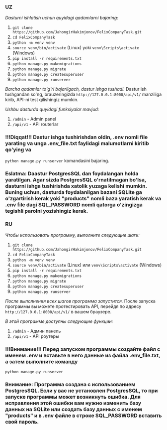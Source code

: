 ### UZ

*Dasturni ishlatish uchun quyidagi qadamlarni bajaring:*

1. ```git clone https://github.com/JahongirHakimjonov/FelixCompanyTask.git```
2. ```cd FelixCompanyTask```
3. ```python -m venv venv```
4. ```source venv/bin/activate``` (Linux) yoki ```venv\Scripts\activate``` (Windows)
5. ```pip install -r requirements.txt```
6. ```python manage.py makemigrations```
7. ```python manage.py migrate```
8. ```python manage.py createsuperuser```
9. ```python manage.py runserver```

*Barcha qadamlar to'g'ri bajarilgach, dastur ishga tushadi.*
Dastur ish tushgandan so'ng, brauzeringizda ```http://127.0.0.1:8000/api/v1/``` manziliga kirib, API-ni test qilishingiz mumkin.

*Ushbu dasturda quyidagi funksiyalar mavjud:*

1. ```/admin``` - Admin panel
2. ```/api/v1``` - API routerlar

### !!!Diqqat!!! Dastur ishga tushirishdan oldin, .env nomli file yarating va unga .env_file.txt faylidagi malumotlarni kiritib qo'ying va
```python manage.py runserver``` 
komandasini bajaring.


### Eslatma: Daastur PostgresSQL dan foydalangan holda yaratilgan. Agar sizda PostgresSQL o'rnatilmagan bo'lsa, dasturni ishga tushirishda xatolik yuzaga kelishi mumkin. Buning uchun, dasturda foydalanilgan bazani SQLite ga o'zgartirish kerak yoki "products" nomli baza yaratish kerak va .env file dagi SQL_PASSWORD nomli qatorga o'zingizga tegishli parolni yozishingiz kerak.

### RU 

*Чтобы использовать программу, выполните следующие шаги:*

1. ```git clone https://github.com/JahongirHakimjonov/FelixCompanyTask.git```
2. ```cd FelixCompanyTask```
3. ```python -m venv venv```
4. ```source venv/bin/activate``` (Linux) или ```venv\Scripts\activate``` (Windows)
5. ```pip install -r requirements.txt```
6. ```python manage.py makemigrations```
7. ```python manage.py migrate```
8. ```python manage.py createsuperuser```
9. ```python manage.py runserver```

*После выполнения всех шагов программа запустится.*
После запуска программы вы можете протестировать API, перейдя по адресу ```http://127.0.0.1:8000/api/v1/``` в вашем браузере. 

*В этой программе доступны следующие функции:*

1. ```/admin``` - Админ панель
2. ```/api/v1``` - API роутеры

### !!!Внимание!!! Перед запуском программы создайте файл с именем .env и вставьте в него данные из файла .env_file.txt, а затем выполните команду
```python manage.py runserver```

### Внимание: Программа создана с использованием PostgresSQL. Если у вас не установлен PostgresSQL, то при запуске программы может возникнуть ошибка. Для исправления этой ошибки вам нужно изменить базу данных на SQLite или создать базу данных с именем "products" и в .env файле в строке SQL_PASSWORD вставить свой пароль.
